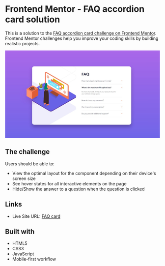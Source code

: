 # Frontend Mentor - FAQ accordion card solution

This is a solution to the [FAQ accordion card challenge on Frontend Mentor](https://www.frontendmentor.io/challenges/faq-accordion-card-XlyjD0Oam). Frontend Mentor challenges help you improve your coding skills by building realistic projects.

![Completed challenge](images/final.jpg)

## The challenge

Users should be able to:

- View the optimal layout for the component depending on their device's screen size
- See hover states for all interactive elements on the page
- Hide/Show the answer to a question when the question is clicked

## Links

- Live Site URL: [FAQ card](https://rstrzelczyk98.github.io/fax-accordion-card/)

## Built with

- HTML5
- CSS3
- JavaScript
- Mobile-first workflow
